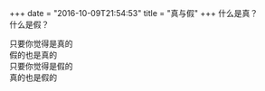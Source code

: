 +++
date = "2016-10-09T21:54:53"
title = "真与假"
+++
什么是真？  
什么是假？  
  
只要你觉得是真的  
假的也是真的  
只要你觉得是假的  
真的也是假的  
